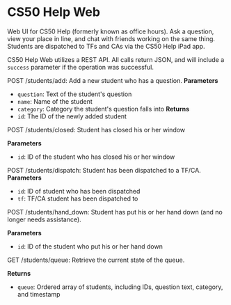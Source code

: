 CS50 Help Web
=============

Web UI for CS50 Help (formerly known as office hours). Ask a question, view your place in line, and chat with friends working on the same thing. Students are dispatched to TFs and CAs via the CS50 Help iPad app.

CS50 Help Web utilizes a REST API. All calls return JSON, and will include a `success` parameter if the operation was successful.

POST /students/add: Add a new student who has a question.
**Parameters**

* `question`: Text of the student's question
* `name`: Name of the student
* `category`: Category the student's question falls into
**Returns**
* `id`: The ID of the newly added student

POST /students/closed: Student has closed his or her window

**Parameters**
* `id`: ID of the student who has closed his or her window

POST /students/dispatch: Student has been dispatched to a TF/CA.
**Parameters**
* `id`: ID of student who has been dispatched
* `tf`: TF/CA student has been dispatched to

POST /students/hand_down: Student has put his or her hand down (and no longer needs assistance).

**Parameters**
* `id`: ID of the student who put his or her hand down

GET /students/queue: Retrieve the current state of the queue.

**Returns**
* `queue`: Ordered array of students, including IDs, question text, category, and timestamp
